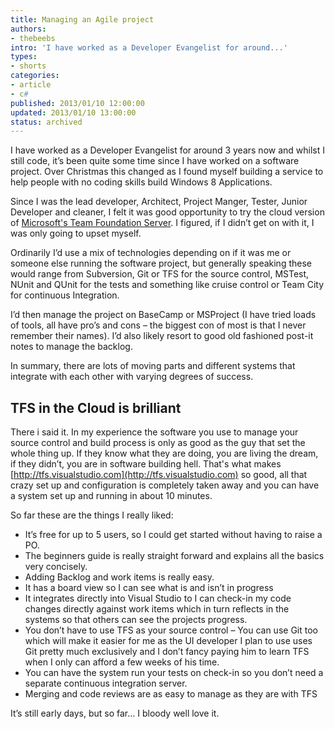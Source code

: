 ```yaml
---
title: Managing an Agile project
authors:
- thebeebs
intro: 'I have worked as a Developer Evangelist for around...'
types:
- shorts
categories:
- article
- c#
published: 2013/01/10 12:00:00
updated: 2013/01/10 13:00:00
status: archived
---
```


I have worked as a Developer Evangelist for around 3 years now and whilst I still code, it&rsquo;s been quite some time since I have worked on a software project. Over Christmas this changed as I found myself building a service to help people with no coding skills build Windows 8 Applications. <p>Since I was the lead developer, Architect, Project Manger, Tester, Junior Developer and cleaner, I felt it was good opportunity to try the cloud version of [Microsoft's Team Foundation Server](http://tfs.visualstudio.com/). I figured, if I didn&rsquo;t get on with it, I was only going to upset myself.

Ordinarily I&rsquo;d use a mix of technologies depending on if it was me or someone else running the software project, but generally speaking these would range from Subversion, Git or TFS for the source control, MSTest, NUnit and QUnit for the tests and something like cruise control or Team City for continuous Integration.

I&rsquo;d then manage the project on BaseCamp or MSProject (I have tried loads of tools, all have pro&rsquo;s and cons &ndash; the biggest con of most is that I never remember their names). I&rsquo;d also likely resort to good old fashioned post-it notes to manage the backlog.

In summary, there are lots of moving parts and different systems that integrate with each other with varying degrees of success.

## TFS in the Cloud is brilliant

There i said it. In my experience the software you use to manage your source control and build process is only as good as the guy that set the whole thing up. If they know what they are doing, you are living the dream, if they didn&rsquo;t, you are in software building hell. That's what makes [http://tfs.visualstudio.com](http://tfs.visualstudio.com) so good, all that crazy set up and configuration is completely taken away and you can have a system set up and running in about 10 minutes.

So far these are the things I really liked:

*   It&rsquo;s free for up to 5 users, so I could get started without having to raise a PO.
*   The beginners guide is really straight forward and explains all the basics very concisely.
*   Adding Backlog and work items is really easy.
*   It has a board view so I can see what is and isn&rsquo;t in progress
*   It integrates directly into Visual Studio to I can check-in my code changes directly against work items which in turn reflects in the systems so that others can see the projects progress.
*   You don&rsquo;t have to use TFS as your source control &ndash; You can use Git too which will make it easier for me as the UI developer I plan to use uses Git pretty much exclusively and I don&rsquo;t fancy paying him to learn TFS when I only can afford a few weeks of his time.
*   You can have the system run your tests on check-in so you don&rsquo;t need a separate continuous integration server.
*   Merging and code reviews are as easy to manage as they are with TFS

It&rsquo;s still early days, but so far&hellip; I bloody well love it.
</p>